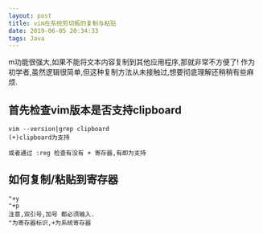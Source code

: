 ```yaml
---
layout: post
title: vim在系统剪切板的复制与粘贴 
date: 2019-06-05 20:34:33
tags: Java
---
```

m功能很强大,如果不能将文本内容复制到其他应用程序,那就非常不方便了!
作为初学者,虽然逻辑很简单,但这种复制方法从未接触过,想要彻底理解还稍稍有些麻烦.
## 首先检查vim版本是否支持clipboard
```
vim --version|grep clipboard
(+)clipboard为支持

或者通过 :reg 检查有没有 + 寄存器,有即为支持
```
## 如何复制/粘贴到寄存器
```
"+y
"+p
注意,双引号,加号 都必须输入.
"为寄存器标识,+为系统寄存器
```

